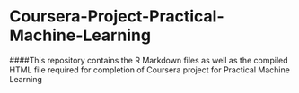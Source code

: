 # Coursera-Project-Practical-Machine-Learning
####This repository contains the R Markdown files as well as the compiled HTML file required for completion of Coursera project for Practical Machine Learning
